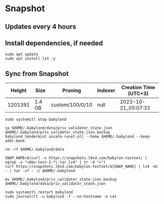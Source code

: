 # Snapshot

## Updates every 4 hours

## Install dependencies, if needed
```
sudo apt update
sudo apt install lz4 -y
```

## Sync from Snapshot  
| Height  | Size | Pruning | Indexer | Creation Time (UTC+3) |
| --------- | --------- | --------- | --------- | --------- |
| 1201391  | 1.4 GB  | custom/100/0/10 | null | 2023-10-21_05:07:32 |

```
sudo systemctl stop babylond

cp $HOME/.babylond/data/priv_validator_state.json $HOME/.babylond/priv_validator_state.json.backup
babylond tendermint unsafe-reset-all --home $HOME/.babylond --keep-addr-book

rm -rf $HOME/.babylond/data 

SNAP_NAME=$(curl -s https://snapshots.l0vd.com/babylon-testnet/ | egrep -o ">bbn-test-2.*\.tar.lz4" | tr -d ">")
curl https://snapshots.l0vd.com/babylon-testnet/${SNAP_NAME} | lz4 -dc - | tar -xf - -C $HOME/.babylond

mv $HOME/.babylond/priv_validator_state.json.backup $HOME/.babylond/data/priv_validator_state.json

sudo systemctl restart babylond
sudo journalctl -u babylond -f --no-hostname -o cat